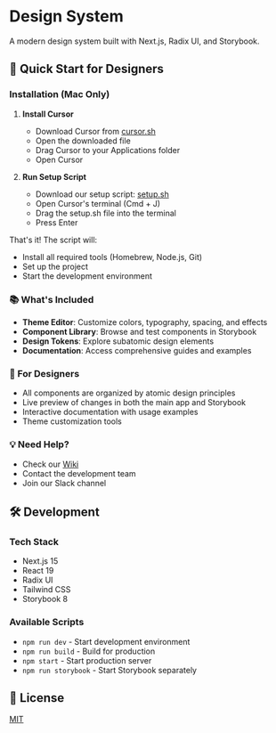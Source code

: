 # Design System

A modern design system built with Next.js, Radix UI, and Storybook.

## 🚀 Quick Start for Designers

### Installation (Mac Only)

1. **Install Cursor**
   - Download Cursor from [cursor.sh](https://cursor.sh)
   - Open the downloaded file
   - Drag Cursor to your Applications folder
   - Open Cursor

2. **Run Setup Script**
   - Download our setup script: [setup.sh](setup.sh)
   - Open Cursor's terminal (Cmd + J)
   - Drag the setup.sh file into the terminal
   - Press Enter

That's it! The script will:
- Install all required tools (Homebrew, Node.js, Git)
- Set up the project
- Start the development environment

### 📚 What's Included

- **Theme Editor**: Customize colors, typography, spacing, and effects
- **Component Library**: Browse and test components in Storybook
- **Design Tokens**: Explore subatomic design elements
- **Documentation**: Access comprehensive guides and examples

### 🎨 For Designers

- All components are organized by atomic design principles
- Live preview of changes in both the main app and Storybook
- Interactive documentation with usage examples
- Theme customization tools

### 💡 Need Help?

- Check our [Wiki](your-wiki-url)
- Contact the development team
- Join our Slack channel

## 🛠 Development

### Tech Stack
- Next.js 15
- React 19
- Radix UI
- Tailwind CSS
- Storybook 8

### Available Scripts

- `npm run dev` - Start development environment
- `npm run build` - Build for production
- `npm start` - Start production server
- `npm run storybook` - Start Storybook separately

## 📝 License

[MIT](LICENSE)
